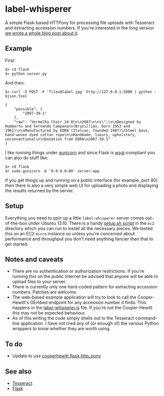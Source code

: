 # label-whisperer

A simple Flask-based HTTPony for processing file uploads with Tesseract and extracting accession numbers. If you're interested in the long version [we wrote a whole blog post about it](http://labs.cooperhewitt.org/2014/label-whisperer/).

## Example

First:

	$> cd flask
	$> python server.py

And then:

	$> curl -X POST -F 'file=@label.jpg' http://127.0.0.1:5000 | python -mjson.tool

	{
	    "possible": [
        	"2007-39-1"
	    ],
	    "raw": "Vermelha Chair 24 0\n\n2007\n\ns\";\n\nDesigned by Humberto and Fernando Campana\n(Brazillian, born 1953 and 1961)\n\nManufactured by EDRA (Italian, founded 1987)\nSteel base, hand-woven dyed cotton rope\n\nHandmade, luxury, upholstery, unconventional\n\nDonation from EDRA\n2007-39-1"
	}

I like running things under [gunicorn](http://gunicorn.org/) and since Flask is [wsgi](http://docs.python.org/2/library/wsgiref.html)-compliant you can also do stuff like:

	$> cd flask
	$> sudo gunicorn -b '0.0.0.0:80' server:app

If you get things up and running on a public interface (for example, port 80) then there is also a very simple web UI for uploading a photo and displaying the results returned by the server.

## Setup

Everything you need to spin up a little `label-whisperer` server comes out-of-the-box under Ubuntu 13.10. There is a handy [setup.sh script](https://github.com/cooperhewitt/label-whisperer/blob/master/ec2/setup.sh) in the `ec2` directory which you can run to install all the necessary pieces. We tested this on an EC2 `micro` instance so unless you're concerned about performance and throughput you don't need anything fancier than that to get started.

## Notes and caveats

* There are no authentication or authorization restrictions. If you're running this on the public Internet be advised that anyone will be able to upload files to your server.
* There is currently only one hard-coded pattern for extracting accession numbers. Patches are welcome.
* The web-based example application will try to look to call the Cooper-Hewitt's OEmbed endpoint for any accession number it finds. This happens in the [label-whisperer.js](https://github.com/cooperhewitt/label-whisperer/blob/master/flask/static/label-whisperer.js#L95-L121) file. If you're not the Cooper-Hewitt this may not be expected behaviour.
* As of this writing the code simply shells out to the Tesseract command-line application. I have not tried any of (or enough of) the various Python wrappers to know whether they are worth using.

## To do

* Update to use [cooperhewitt.flask.http_pony](https://github.com/cooperhewitt/py-cooperhewitt-flask)

## See also

* [Tesseract](https://code.google.com/p/tesseract-ocr/)
* [Flask](http://flask.pocoo.org/)
